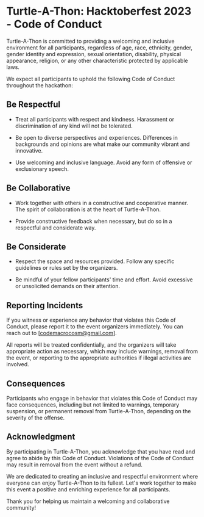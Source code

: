 # Turtle-A-Thon: Hacktoberfest 2023 - Code of Conduct

Turtle-A-Thon is committed to providing a welcoming and inclusive environment for all participants, regardless of age, race, ethnicity, gender, gender identity and expression, sexual orientation, disability, physical appearance, religion, or any other characteristic protected by applicable laws.

We expect all participants to uphold the following Code of Conduct throughout the hackathon:

## Be Respectful

- Treat all participants with respect and kindness. Harassment or discrimination of any kind will not be tolerated.

- Be open to diverse perspectives and experiences. Differences in backgrounds and opinions are what make our community vibrant and innovative.

- Use welcoming and inclusive language. Avoid any form of offensive or exclusionary speech.

## Be Collaborative

- Work together with others in a constructive and cooperative manner. The spirit of collaboration is at the heart of Turtle-A-Thon.

- Provide constructive feedback when necessary, but do so in a respectful and considerate way.

## Be Considerate

- Respect the space and resources provided. Follow any specific guidelines or rules set by the organizers.

- Be mindful of your fellow participants' time and effort. Avoid excessive or unsolicited demands on their attention.

## Reporting Incidents

If you witness or experience any behavior that violates this Code of Conduct, please report it to the event organizers immediately. You can reach out to [codemacrocosm@gmail.com].

All reports will be treated confidentially, and the organizers will take appropriate action as necessary, which may include warnings, removal from the event, or reporting to the appropriate authorities if illegal activities are involved.

## Consequences

Participants who engage in behavior that violates this Code of Conduct may face consequences, including but not limited to warnings, temporary suspension, or permanent removal from Turtle-A-Thon, depending on the severity of the offense.

## Acknowledgment

By participating in Turtle-A-Thon, you acknowledge that you have read and agree to abide by this Code of Conduct. Violations of the Code of Conduct may result in removal from the event without a refund.

We are dedicated to creating an inclusive and respectful environment where everyone can enjoy Turtle-A-Thon to its fullest. Let's work together to make this event a positive and enriching experience for all participants.

Thank you for helping us maintain a welcoming and collaborative community!
